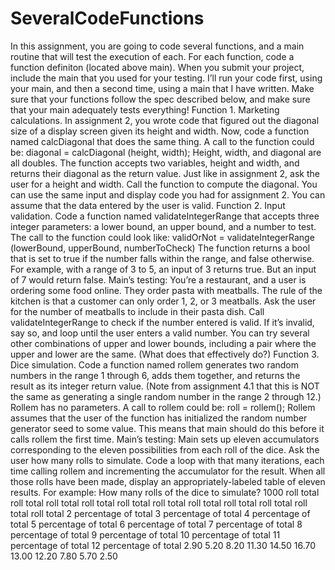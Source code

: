 # SeveralCodeFunctions
In this assignment, you are going to code several functions, and a main routine that will test the execution of each. For each function, code a function definiton (located above main). When you submit your project, include the main that you used for your testing. I’ll run your code first, using your main, and then a second time, using a main that I have written. Make sure that your functions follow the spec described below, and make sure that your main adequately tests everything!
Function 1. Marketing calculations.
In assignment 2, you wrote code that figured out the diagonal size of a display screen given its height and width. Now, code a function named calcDiagonal that does the same thing. A call to the function could be:
diagonal = calcDiagonal (height, width);
Height, width, and diagonal are all doubles. The function accepts two variables, height and width, and returns their diagonal as the return value.
Just like in assignment 2, ask the user for a height and width. Call the function to compute the diagonal. You can use the same input and display code you had for assignment 2. You can assume that the data entered by the user is valid.
Function 2. Input validation.
Code a function named validateIntegerRange that accepts three integer parameters: a lower bound, an upper bound, and a number to test. The call to the function could look like:
validOrNot = validateIntegerRange (lowerBound, upperBound, numberToCheck)
The function returns a bool that is set to true if the number falls within the range, and false otherwise. For example, with a range of 3 to 5, an input of 3 returns true. But an input of 7 would return false.
Main’s testing: You’re a restaurant, and a user is ordering some food online. They order pasta with meatballs. The rule of the kitchen is that a customer can only order 1, 2, or 3 meatballs. Ask the user for the number of meatballs to include in their pasta dish. Call validateIntegerRange to check if the number entered is valid. If it’s invalid, say so, and loop until the user enters a valid number.
You can try several other combinations of upper and lower bounds, including a pair where the upper and lower are the same. (What does that effectively do?)
Function 3. Dice simulation.
Code a function named rollem generates two random numbers in the range 1 through 6, adds them together, and returns the result as its integer return value. (Note from assignment 4.1 that this is NOT the same as generating a single random number in the range 2 through 12.) Rollem has no parameters. A call to rollem could be:
roll = rollem();
Rollem assumes that the user of the function has initialized the random number generator seed to some value. This means that main should do this before it calls rollem the first time.
Main’s testing: Main sets up eleven accumulators corresponding to the eleven possibilities from each roll of the dice. Ask the user how many rolls to simulate. Code a loop with that many iterations, each time calling rollem and incrementing the accumulator for the result. When all those rolls have been made, display an appropriately-labeled table of eleven results. For example:
How many rolls of the dice to simulate? 1000
roll total roll total roll total roll total roll total roll total roll total roll total roll total roll total roll total
2 percentage of total 3 percentage of total 4 percentage of total 5 percentage of total 6 percentage of total 7 percentage of total 8 percentage of total 9 percentage of total
10 percentage of total 11 percentage of total 12 percentage of total
2.90 5.20 8.20
11.30 14.50 16.70 13.00 12.20
7.80 5.70 2.50
